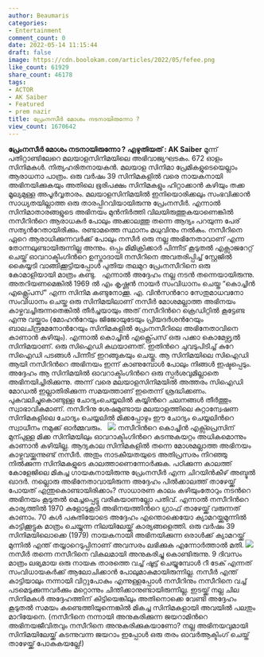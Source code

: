 ```yaml
---
author: Beaumaris
categories:
- Entertainment
comment_count: 0
date: 2022-05-14 11:15:44
draft: false
image: https://cdn.boolokam.com/articles/2022/05/fefee.png
like_count: 61929
share_count: 46178
tags:
- ACTOR
- AK Saiber
- Featured
- prem nazir
title: പ്രേംനസീര്‍ മോശം നടനായിരുന്നോ ?
view_count: 1670642
---
```


**പ്രേംനസീര്‍ മോശം നടനായിരുന്നോ ?** **എഴുതിയത് : AK Saiber** മൂന്ന് പതിറ്റാണ്ടിലേറെ മലയാളസിനിമയിലെ അഭിവാജ്യഘടകം. 672 ഓളം സിനിമകള്‍. നിത്യഹരിതനായകന്‍. മലയാള സിനിമാ പ്രേമികളുടെയെല്ലാം ആരാധനാ പാത്രം. ഒരു വര്‍ഷം 39 സിനിമകളില്‍ വരെ നായകനായി അഭിനയിക്കുകയും അതിലെ ഭൂരിപക്ഷം സിനിമകളും ഹിറ്റാക്കാന്‍ കഴിയും തക്ക മൂല്യമുള്ള അപൂര്‍വ്വതാരം. മലയാളസിനിമയില്‍ ഇനിയൊരിക്കലും സംഭവിക്കാന്‍ സാധ്യതയില്ലാത്ത ഒരു താരപ്പിറവിയായിരുന്നു പ്രേംനസീര്‍. എന്നാല്‍ സിനിമാതാരങ്ങളുടെ അഭിനയം മുന്‍നിര്‍ത്തി വിലയിരുത്തുകയാണെങ്കില്‍ നസീറിന്‍റെ ആരാധകര്‍ പോലും അക്കാലത്തു തന്നെ ആദ്യം പറയുന്ന പേര്‌ സത്യന്‍റേതായിരിക്കും. രണ്ടാമത്തെ സ്ഥാനം മധുവിനും നല്‍കും. നസീറിനെ ഏറെ ആരാധിക്കുന്നവര്‍ക്ക് പോലും നസീര്‍ ഒരു നല്ല അഭിനേതാവാണ്‌ എന്ന തോന്നലുണ്ടായിരുന്നില്ല അന്നും. ഒപ്പം മിമിക്രിക്കാര്‍ പിന്നീട് കൂടുതല്‍ എക്സാജറേറ്റ് ചെയ്ത് ഓവറാക്ടിംഗിന്‍റെ ഉസ്താദായി നസീറിനെ അവതരിപ്പിച്ച് സ്റ്റേജില്‍ കൈയ്യടി വാങ്ങിക്കൂട്ടിയപ്പോള്‍ പുതിയ തലമുറ പ്രേം‍നസീറിനെ ഒരു കോമാളിയായി മാത്രം കണ്ടു. &nbsp; എന്നാല്‍ അദ്ദേഹം നല്ല നടന്‍ തന്നെയായിരുന്നു. അതറിയണമെങ്കില്‍ 1969 ല്‍ എം കൃഷ്ണന്‍ നായര്‍ സംവിധാനം ചെയ്ത “കൊച്ചിന്‍ എക്സ്പ്രെസ്” എന്ന സിനിമ കണ്ടുനോക്കൂ. എ. വിന്‍സന്‍റോ സേതുമാധവനോ സംവിധാനം ചെയ്ത ഒരു സിനിമയിലാണ്‌ നസീര്‍ മോശമല്ലാത്ത അഭിനയം കാഴ്ചവച്ചിരുന്നതെങ്കില്‍ തീര്‍ച്ചയായും അത് നസീറിന്‍റെ ക്രെഡിറ്റില്‍ കൂട്ടേണ്ട എന്നു വയ്ക്കാം (മോഹന്‍റേയും ജിജോയുടേയും പ്രിയദര്‍ശന്‍റേയും ബാലച്ന്ദ്രമേനോന്‍റേയും സിനിമകളില്‍ പ്രേം‍നസീറിലെ അഭിനേതാവിനെ കാണാന്‍ കഴിയും). എന്നാല്‍ കൊച്ചിന്‍ എക്സ്പ്രെസ് ഒരു പക്കാ കൊമേഴ്സ്യല്‍ സിനിമയാണ്‌. ഒരു സിഐഡി കഥയാണത്. ഇതിന്‍റെ ചുവടുപിടിച്ച് കുറേ സിഐഡി പടങ്ങള്‍ പിന്നീട് ഇറങ്ങുകയും ചെയ്തു. ആ സിനിമയിലെ സിഐഡി ആയി നസീറിന്‍റെ അഭിനയം ഇന്ന് കാണുമ്പോള്‍ പോലും നിങ്ങള്‍ ഇഷ്ടപ്പെടും. അദ്ദേഹം ആ സിനിമയില്‍ ഓവറാക്ടിംഗിന്‍റെ ഒരു സ്പര്‍ശവുമില്ലാതെ അഭിനയിച്ചിരിക്കുന്നു. അന്ന് വരെ മലയാളസിനിമയില്‍ അത്തരം സിഐഡി മോഡല്‍ ഇല്ലാതിരിക്കുന്ന സമയത്താണ്‌ ഇതെന്ന് ശ്രദ്ധിക്കണം. പുകവലിച്ചുകൊണ്ടുള്ള ചോദ്യംചെയ്യലില്‍ കയ്യിന്‍റെ ചലനങ്ങള്‍ തീര്‍ത്തും സ്വാഭാവികമാണ്‌. നസീറിനു ശേഷമുണ്ടായ മലയാളത്തിലെ കുറ്റാന്വേഷണ സിനിമകളിലെ ചോദ്യം ചെയ്യലില്‍ മിക്കപ്പോഴും ഈ ചോദ്യം ചെയ്യലിന്‍റെ സ്വാധീനം നമുക്ക് ഓര്‍മ്മവരും. &nbsp; ![](https://cdn.boolokam.com/articles/2022/05/fefee.png) നസീറിന്‍റെ കൊച്ചിന്‍ എക്സ്‍പ്രെസിന്‌ മുന്പുള്ള മിക്ക സിനിമയിലും ഓവറാക്ടിംഗിന്‍റെ കടന്നുകയറ്റം അധികമൊന്നും കാണാന്‍ കഴിയില്ല. ആദ്യകാല സിനിമകളില്‍ തന്നെ മോശമല്ലാത്ത അഭിനയം കാഴ്ചവയ്ക്കുന്നുണ്ട് നസീര്‍. അതും നാടകീയതയുടെ അതിപ്രസരം നിറഞ്ഞു നില്‍ക്കുന്ന സിനിമകളുടെ കാലത്താണെന്നോര്‍ക്കുക. പഠിക്കുന്ന കാലത്ത് കോളേജിലെ മികച്ച ഗായകനായിരുന്നു പ്രേംനസീര്‍ എന്ന ചിറയിന്‍കീഴ് അബ്ദുല്‍ ഖാദര്‍. നല്ലൊരു അഭിനേതാവായിരുന്ന അദ്ദേഹം പില്‍ക്കാലത്ത് താഴേയ്ക്ക് പോയത് എന്തുകൊണ്ടായിരിക്കാം? സാധാരണ കാലം കഴിയുംതോറും നടന്‍റെ അഭിനയം കൂടുതല്‍ മെച്ചപ്പെട്ടു വരികയാണല്ലോ പതിവ്. എന്നാല്‍ നസീറിന്‍റെ കാര്യത്തില്‍ 1970 കളോടുകൂടി അഭിനയത്തിന്‍റെ ഗ്രാഫ് താഴേയ്ക്ക് വരുന്നത് കാണാം. 70 കള്‍ പകുതിയോടെ അദ്ദേഹം എന്തൊക്കെയോ ക്യാമറയ്ക്കുമുന്നില്‍ കാട്ടിക്കൂട്ടുക മാത്രം ചെയ്യുന്ന നിലയിലേയ്ക്ക് കാര്യങ്ങളെത്തി. ഒരു വര്‍ഷം 39 സിനിമയിലൊക്കെ (1979) നായകനായി അഭിനയിക്കുന്ന ഒരാള്‍ക്ക് ക്യാമറയ്ക്ക് മുന്നില്‍ എന്ത് തയ്യാറെടുപ്പിനാണ്‌ അവസരം ലഭിക്കുക എന്നോര്‍ത്താല്‍ മതി. ![](https://cdn.boolokam.com/articles/2022/05/dvdvdv-1.jpg) നസീര്‍ തന്നെ നസീറിനെ വികലമായി അനുകരിച്ചു കൊണ്ടിരുന്നു. 9 ദിവസം മാത്രം ലഭ്യമായ ഒരു നായക താരത്തെ വച്ച് ഷൂട്ട് ചെയ്യുമ്പോള്‍ റീ ടേക് എന്നത് സംവിധായകര്‍ക്ക് ആലോചിക്കാന്‍ പോലുമാകുമായിരുന്നില്ല. നസീര്‍ എന്ത് കാട്ടിയാലും നന്നായി വിറ്റുപോകും എന്നുള്ളപ്പോള്‍ നസീറിനും നസീറിനെ വച്ച് പടമെടുക്കുന്നവര്‍ക്കും മറ്റൊന്നും ചിന്തിക്കാനുണ്ടായിരുന്നില്ല. ഇടയ്ക്ക് നല്ല ചില സിനിമകള്‍ അദ്ദേഹത്തിന്‌ കിട്ടിയെങ്കിലും അതിനൊക്കെ വേണ്ടി അദ്ദേഹം കൂടുതല്‍ സമയം കണ്ടെത്തിയുന്നെങ്കില്‍ മികച്ച സിനിമകളായി അവയില്‍ പലതും മാറിയേനെ. (നസീറിനെ നന്നായി അനുകരിക്കുന്ന ജയറാമിന്‍റെ അഭിനയജീവിതവും നസീറിനെ അനുകരിക്കുകയാണോ? നല്ല അഭിനയവുമായി സിനിമയിലേയ്ക്ക് കടന്നുവന്ന ജയറാം ഇപ്പോള്‍ ഒരു തരം ഓവര്‍ആക്ടിംഗ് ചെയ്ത് താഴേയ്ക്ക് പോകുകയല്ലേ!)
